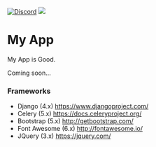 [![Discord](https://img.shields.io/discord/111645911091814400?color=7289da&label=discord&logo=discord&logoColor=white&style=plastic)](https://discord.gg/ZrRbfdE6kz)
[![](https://repository-images.githubusercontent.com/437745958/8ea4efc6-eec2-4f5d-9ea0-76ce25347dde)](https://zerowow.games/)
# My App

My App is Good.

Coming soon...

### Frameworks

- Django (4.x) https://www.djangoproject.com/
- Celery (5.x) https://docs.celeryproject.org/
- Bootstrap (5.x) http://getbootstrap.com/
- Font Awesome (6.x) http://fontawesome.io/
- JQuery (3.x) https://jquery.com/
